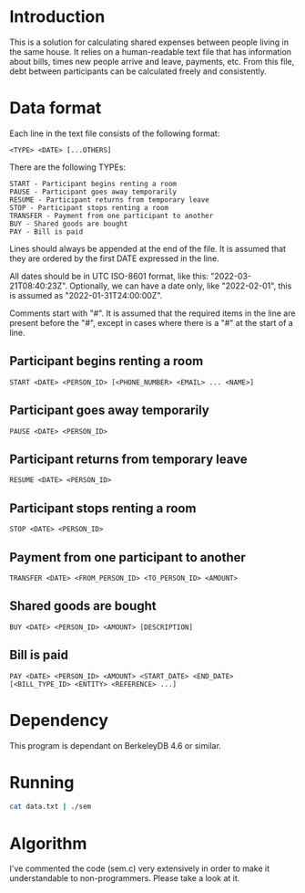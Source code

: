 # Introduction
This is a solution for calculating shared expenses between people living in the same house. It relies on a human-readable text file that has information about bills, times new people arrive and leave, payments, etc.
From this file, debt between participants can be calculated freely and consistently.

# Data format
Each line in the text file consists of the following format:
```
<TYPE> <DATE> [...OTHERS]
```

There are the following TYPEs:

```
START - Participant begins renting a room
PAUSE - Participant goes away temporarily
RESUME - Participant returns from temporary leave
STOP - Participant stops renting a room
TRANSFER - Payment from one participant to another
BUY - Shared goods are bought
PAY - Bill is paid
```

Lines should always be appended at the end of the file. It is assumed that they are ordered by the first DATE expressed in the line.


All dates should be in UTC ISO-8601 format, like this: "2022-03-21T08:40:23Z".
Optionally, we can have a date only, like "2022-02-01", this is assumed as "2022-01-31T24:00:00Z".


Comments start with "#". It is assumed that the required items in the line are present before the "#", except in cases where there is a "#" at the start of a line.

## Participant begins renting a room
```
START <DATE> <PERSON_ID> [<PHONE_NUMBER> <EMAIL> ... <NAME>]
```

## Participant goes away temporarily
```
PAUSE <DATE> <PERSON_ID>
```

## Participant returns from temporary leave
```
RESUME <DATE> <PERSON_ID>
```

## Participant stops renting a room
```
STOP <DATE> <PERSON_ID>
```

## Payment from one participant to another
```
TRANSFER <DATE> <FROM_PERSON_ID> <TO_PERSON_ID> <AMOUNT>
```

## Shared goods are bought
```
BUY <DATE> <PERSON_ID> <AMOUNT> [DESCRIPTION]
```

## Bill is paid
```
PAY <DATE> <PERSON_ID> <AMOUNT> <START_DATE> <END_DATE> [<BILL_TYPE_ID> <ENTITY> <REFERENCE> ...]
```

# Dependency
This program is dependant on BerkeleyDB 4.6 or similar.

# Running
```sh
cat data.txt | ./sem
```
# Algorithm
I've commented the code (sem.c) very extensively in order to make it understandable to
non-programmers. Please take a look at it.
